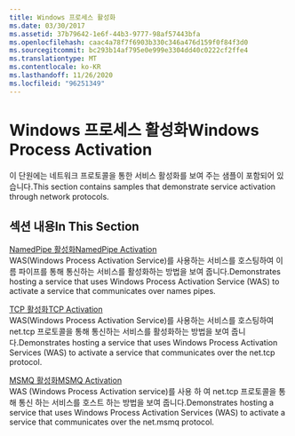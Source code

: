 ```yaml
---
title: Windows 프로세스 활성화
ms.date: 03/30/2017
ms.assetid: 37b79642-1e6f-44b3-9777-98af57443bfa
ms.openlocfilehash: caac4a78f7f6903b330c346a476d159f0f84f3d0
ms.sourcegitcommit: bc293b14af795e0e999e3304dd40c0222cf2ffe4
ms.translationtype: MT
ms.contentlocale: ko-KR
ms.lasthandoff: 11/26/2020
ms.locfileid: "96251349"
---
```

# <a name="windows-process-activation"></a><span data-ttu-id="4f3ab-102">Windows 프로세스 활성화</span><span class="sxs-lookup"><span data-stu-id="4f3ab-102">Windows Process Activation</span></span>

<span data-ttu-id="4f3ab-103">이 단원에는 네트워크 프로토콜을 통한 서비스 활성화를 보여 주는 샘플이 포함되어 있습니다.</span><span class="sxs-lookup"><span data-stu-id="4f3ab-103">This section contains samples that demonstrate service activation through network protocols.</span></span>  
  
## <a name="in-this-section"></a><span data-ttu-id="4f3ab-104">섹션 내용</span><span class="sxs-lookup"><span data-stu-id="4f3ab-104">In This Section</span></span>  

 [<span data-ttu-id="4f3ab-105">NamedPipe 활성화</span><span class="sxs-lookup"><span data-stu-id="4f3ab-105">NamedPipe Activation</span></span>](namedpipe-activation.md)  
 <span data-ttu-id="4f3ab-106">WAS(Windows Process Activation Service)를 사용하는 서비스를 호스팅하여 이름 파이프를 통해 통신하는 서비스를 활성화하는 방법을 보여 줍니다.</span><span class="sxs-lookup"><span data-stu-id="4f3ab-106">Demonstrates hosting a service that uses Windows Process Activation Service (WAS) to activate a service that communicates over names pipes.</span></span>  
  
 [<span data-ttu-id="4f3ab-107">TCP 활성화</span><span class="sxs-lookup"><span data-stu-id="4f3ab-107">TCP Activation</span></span>](tcp-activation.md)  
 <span data-ttu-id="4f3ab-108">WAS(Windows Process Activation Service)를 사용하는 서비스를 호스팅하여 net.tcp 프로토콜을 통해 통신하는 서비스를 활성화하는 방법을 보여 줍니다.</span><span class="sxs-lookup"><span data-stu-id="4f3ab-108">Demonstrates hosting a service that uses Windows Process Activation Services (WAS) to activate a service that communicates over the net.tcp protocol.</span></span>

 [<span data-ttu-id="4f3ab-109">MSMQ 활성화</span><span class="sxs-lookup"><span data-stu-id="4f3ab-109">MSMQ Activation</span></span>](msmq-activation.md)  
 <span data-ttu-id="4f3ab-110">WAS (Windows Process Activation service)를 사용 하 여 net.tcp 프로토콜을 통해 통신 하는 서비스를 호스트 하는 방법을 보여 줍니다.</span><span class="sxs-lookup"><span data-stu-id="4f3ab-110">Demonstrates hosting a service that uses Windows Process Activation Services (WAS) to activate a service that communicates over the net.msmq protocol.</span></span>
